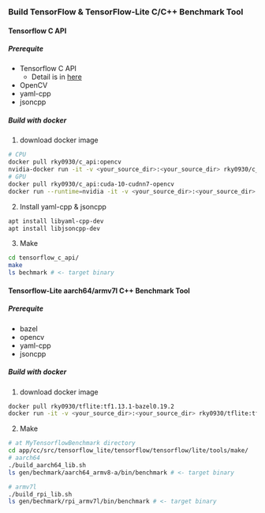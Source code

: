 ### Build TensorFlow & TensorFlow-Lite C/C++ Benchmark Tool
#### Tensorflow C API
##### Prerequite
- Tensorflow C API
  - Detail is in [here](https://www.tensorflow.org/install/lang_c)
- OpenCV
- yaml-cpp
- jsoncpp

##### Build with docker
1. download docker image
```bash
# CPU
docker pull rky0930/c_api:opencv
nvidia-docker run -it -v <your_source_dir>:<your_source_dir> rky0930/c_api:opencv /bin/bash
# GPU
docker pull rky0930/c_api:cuda-10-cudnn7-opencv
docker run --runtime=nvidia -it -v <your_source_dir>:<your_source_dir> rky0930/c_api:cuda-10-cudnn7-opencv /bin/bash

```
2. Install yaml-cpp & jsoncpp
```bash
apt install libyaml-cpp-dev
apt install libjsoncpp-dev
```
3. Make
```bash
cd tensorflow_c_api/
make
ls bechmark # <- target binary
```


#### Tensorflow-Lite aarch64/armv7l C++ Benchmark Tool
##### Prerequite
- bazel
- opencv
- yaml-cpp
- jsoncpp

##### Build with docker
1. download docker image
```bash
docker pull rky0930/tflite:tf1.13.1-bazel0.19.2
docker run -it -v <your_source_dir>:<your_source_dir> rky0930/tflite:tf1.13.1-bazel0.19.2 /bin/bash
```
2. Make
```bash
# at MyTensorflowBenchmark directory
cd app/cc/src/tensorflow_lite/tensorflow/tensorflow/lite/tools/make/
# aarch64
./build_aarch64_lib.sh
ls gen/bechmark/aarch64_armv8-a/bin/benchmark # <- target binary

# armv7l
./build_rpi_lib.sh
ls gen/bechmark/rpi_armv7l/bin/benchmark # <- target binary
```
